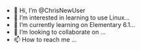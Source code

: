 - 👋 Hi, I’m @ChrisNewUser
- 👀 I’m interested in learning to use Linux...
- 🌱 I’m currently learning on Elementary 6.1...
- 💞️ I’m looking to collaborate on ...
- 📫 How to reach me ...

<!---
ChrisNewUser/ChrisNewUser is a ✨ special ✨ repository because its `README.md` (this file) appears on your GitHub profile.
You can click the Preview link to take a look at your changes.
--->
